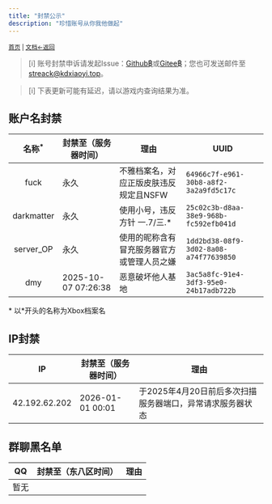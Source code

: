 ```yaml
---
title: "封禁公示"
description: "珍惜账号从你我他做起"
---
```

<small id="old_menu"><a href="/Streack/">首页</a> | <a href="/Streack/doc/">文档</a></small><small><a href="../../">←返回</a></small><br>

> [i] 账号封禁申诉请发起Issue：[Github฿](https://github.com/kdxhub/Streack/issues/new)或[Gitee฿](https://gitee.com/kdxiaoyi/Streack/issues/new)；您也可发送邮件至[streack@kdxiaoyi.top](mailto:streack@kdxiaoyi.top?subject=%E6%A0%88%E6%B5%81Streack%E5%B0%81%E7%A6%81%E7%94%B3%E8%AF%89)。

> [i] 下表更新可能有延迟，请以游戏内查询结果为准。

## 账户名封禁

| 名称<sup>*</sup> | 封禁至（服务器时间） | 理由 | UUID |
|:-:|-|-|-|
| fuck | 永久 | 不雅档案名，对应正版皮肤违反规定且NSFW | `64966c7f-e961-30b8-a8f2-3a2a9fd5c17c` |
| darkmatter | 永久 | 使用小号，违反方针 一.7/三.* | `25c02c3b-d8aa-38e9-968b-fc592efb041d` |
| server_OP | 永久 | 使用的昵称含有冒充服务器官方或管理人员之嫌 | `1dd2bd38-08f9-3d02-8a08-a74f77639850` |
| dmy | 2025-10-07 07:26:38 | 恶意破坏他人基地 | `3ac5a8fc-91e4-3df3-95e0-24b17adb722b` |

\* 以*开头的名称为Xbox档案名<br>

## IP封禁

| IP | 封禁至（服务器时间） | 理由 |
|:-:|-|-|
| 42.192.62.202 | 2026-01-01 00:01 | 于2025年4月20日前后多次扫描服务器端口，异常请求服务器状态 |

## 群聊黑名单

| QQ | 封禁至（东八区时间） | 理由 |
|:-:|-|-|
| 暂无 |  |  |  |

<script src="https://rs.kdxiaoyi.top/res/scripts/js/sober@1.0.6.min.js"></script><script src="https://kdxiaoyi.top/Streack/_page/js/pmd.js"></script><script src="https://rs.kdxiaoyi.top/res/scripts/js/pmd-reRender.min.js"></script>